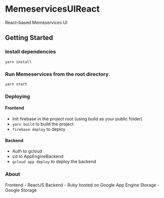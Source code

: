 # MemeservicesUIReact
React-based Memeservices UI

## Getting Started

### Install dependencies

`yarn install`

### Run Memeservices from the root directory.

`yarn start`

### Deploying

#### Frontend

- Init firebase in the project root (using build as your public folder)
- `yarn build` to build the project
- `firebase deploy` to deploy

#### Backend

- Auth to gcloud
- cd to AppEngineBackend
- `gcloud app deploy` to deploy the backend

### About

Frontend - ReactJS
Backend - Ruby hosted on Google App Engine
Storage - Google Storage
